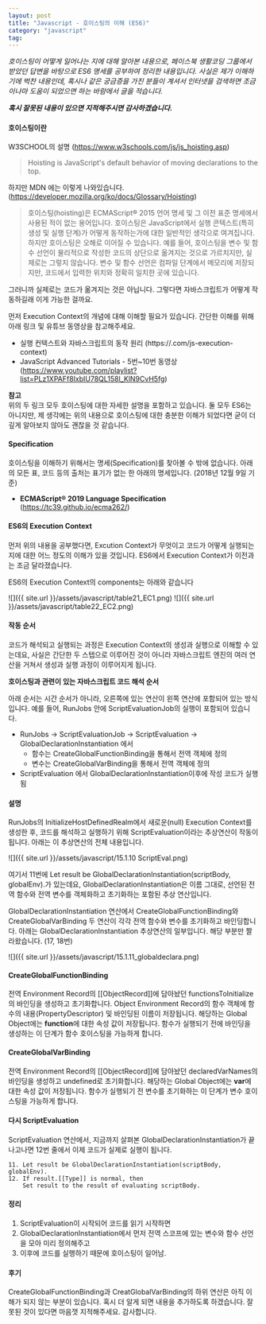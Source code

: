 ```yaml
---
layout: post
title: "Javascript - 호이스팅의 이해 (ES6)"
category: "javascript"
tag:
---
```




_호이스팅이 어떻게 일어나는 지에 대해 알아본 내용으로, 페이스북 생활코딩 그룹에서 받았던 답변을 바탕으로 ES6 명세를 공부하여 정리한 내용입니다. 사실은 제가 이해하기에 벅찬 내용인데, 혹시나 같은 궁금증을 가진 분들이 계셔서 인터넷을 검색하면 조금이나마 도움이 되었으면 하는 바람에서 글을 적습니다._  

**_혹시 잘못된 내용이 있으면 지적해주시면 감사하겠습니다._**




#### **호이스팅이란**


W3SCHOOL의 설명 (https://www.w3schools.com/js/js_hoisting.asp)  

> Hoisting is JavaScript's default behavior of moving declarations to the top.  





하지만 MDN 에는 이렇게 나와있습니다. (https://developer.mozilla.org/ko/docs/Glossary/Hoisting)    


> 호이스팅(hoisting)은 ECMAScript® 2015 언어 명세 및 그 이전 표준 명세에서 사용된 적이 없는 용어입니다. 호이스팅은 JavaScript에서 실행 콘텍스트(특히 생성 및 실행 단계)가 어떻게 동작하는가에 대한 일반적인 생각으로 여겨집니다. 하지만 호이스팅은 오해로 이어질 수 있습니다. 예를 들어, 호이스팅을 변수 및 함수 선언이 물리적으로 작성한 코드의 상단으로 옮겨지는 것으로 가르치지만, 실제로는 그렇지 않습니다. 변수 및 함수 선언은 컴파일 단계에서 메모리에 저장되지만, 코드에서 입력한 위치와 정확히 일치한 곳에 있습니다.  


  

그러니까 실제로는 코드가 옮겨지는 것은 아닙니다. 그렇다면 자바스크립트가 어떻게 작동하길래 이게 가능한 걸까요.

먼저 Execution Context의 개념에 대해 이해할 필요가 있습니다. 간단한 이해를 위해 아래 링크 및 유튜브 동영상을 참고해주세요.


- 실행 컨텍스트와 자바스크립트의 동작 원리 (https://.com/js-execution-context)
- JavaScript Advanced Tutorials - 5번~10번 동영상
(https://www.youtube.com/playlist?list=PLz1XPAFf8IxbIU78QL158l_KlN9CvH5fg)


**참고**  
위의 두 링크 모두 호이스팅에 대한 자세한 설명을 포함하고 있습니다. 둘 모두 ES6는 아니지만, 제 생각에는 위의 내용으로 호이스팅에 대한 충분한 이해가 되었다면 굳이 더 깊게 알아보지 않아도 괜찮을 것 같습니다.


#### **Specification**

호이스팅을 이해하기 위해서는 명세(Specification)를 찾아볼 수 밖에 없습니다. 
아래의 모든 표, 코드 등의 출처는 표기가 없는 한 아래의 명세입니다.
(2018년 12월 9일 기준)

 - **ECMAScript® 2019 Language Specification** (https://tc39.github.io/ecma262/)


#### **ES6의 Execution Context**

먼저 위의 내용을 공부했다면, Excution Context가 무엇이고 코드가 어떻게 실행되는지에 대한 어느 정도의 이해가 있을 것입니다. ES6에서 Execution Context가 이전과는 조금 달라졌습니다.

ES6의 Execution Context의 components는 아래와 같습니다


![]({{ site.url }}/assets/javascript/table21_EC1.png)
![]({{ site.url }}/assets/javascript/table22_EC2.png)       



#### **작동 순서**

코드가 해석되고 실행되는 과정은 Execution Context의 생성과 실행으로 이해할 수 있는데요, 사실은 간단한 두 스텝으로 이루어진 것이 아니라 자바스크립트 엔진의 여러 연산을 거쳐서 생성과 실행 과정이 이루어지게 됩니다. 


**호이스팅과 관련이 있는 자바스크립트 코드 해석 순서**  

아래 순서는 시간 순서가 아니라, 오른쪽에 있는 연산이 왼쪽 연산에 포함되어 있는 방식입니다. 예를 들어, RunJobs 안에 ScriptEvaluationJob의 실행이 포함되어 있습니다.    

* RunJobs -> ScriptEvaluationJob -> ScriptEvaluation -> GlobalDeclarationInstantiation 에서
  - 함수는 CreateGlobalFunctionBinding을 통해서 전역 객체에 정의
  - 변수는 CreateGlobalVarBinding을 통해서 전역 객체에 정의
* ScriptEvaluation 에서 GlobalDeclarationInstantiation이후에 작성 코드가 실행됨

#### **설명**


RunJobs의 InitializeHostDefinedRealm에서 새로운(null) Execution Context를 생성한 후, 코드를 해석하고 실행하기 위해 ScriptEvaluation이라는 추상연산이 작동이 됩니다. 아래는 이 추상연산의 전체 내용입니다.

![]({{ site.url }}/assets/javascript/15.1.10 ScriptEval.png)    



여기서 11번에 Let result be GlobalDeclarationInstantiation(scriptBody, globalEnv).가 있는데요,  GlobalDeclarationInstantiation은 이름 그대로, 선언된 전역 함수와 전역 변수를 객체화하고 초기화하는 포함된 추상 연산입니다.  


GlobalDeclarationInstantiation 연산에서 CreateGlobalFunctionBinding와 CreateGlobalVarBinding 두 연산이 각각 전역 함수와 변수를 초기화하고 바인딩합니다. 아래는 GlobalDeclarationInstantiation 추상연산의 일부입니다. 해당 부분만 짤라왔습니다. (17, 18번)
    
![]({{ site.url }}/assets/javascript/15.1.11_globaldeclara.png)  


#### **CreateGlobalFunctionBinding**


전역 Environment Record의 [[ObjectRecord]]에 담아놨던 functionsToInitialize의 바인딩을 생성하고 초기화합니다. Object Environment Record의 함수 객체에 함수의 내용(PropertyDescriptor) 및 바인딩된 이름이 저장됩니다. 해당하는 Global Object에는 **function**에 대한 속성 값이 저장됩니다. 함수가 실행되기 전에 바인딩을 생성하는 이 단계가 함수 호이스팅을 가능하게 합니다. 


#### **CreateGlobalVarBinding**

전역 Environment Record의 [[ObjectRecord]]에 담아놨던 declaredVarNames의 바인딩을 생성하고 undefined로 초기화합니다. 해당하는 Global Object에는 **var**에 대한 속성 값이 저장됩니다. 함수가 실행되기 전 변수를 초기화하는 이 단계가 변수 호이스팅을 가능하게 합니다.



#### **다시 ScriptEvaluation**

ScriptEvaluation 연산에서, 지금까지 살펴본 GlobalDeclarationInstantiation가 끝나고나면 12번 줄에서 이제 코드가 실제로 실행이 됩니다.

```
11. Let result be GlobalDeclarationInstantiation(scriptBody, globalEnv).
12. If result.[[Type]] is normal, then
    Set result to the result of evaluating scriptBody.
```

#### **정리**

1. ScriptEvaluation이 시작되어 코드를 읽기 시작하면
2. GlobalDeclarationInstantiation에서 먼저 전역 스코프에 있는 변수와 함수 선언을 모아 미리 정의해주고
3. 이후에 코드를 실행하기 때문에 호이스팅이 일어남.



#### **후기**

CreateGlobalFunctionBinding과 CreatGlobalVarBinding의 하위 연산은 아직 이해가 되지 않는 부분이 있습니다. 혹시 더 알게 되면 내용을 추가하도록 하겠습니다. 잘못된 것이 있다면 마음껏 지적해주세요. 감사합니다.

